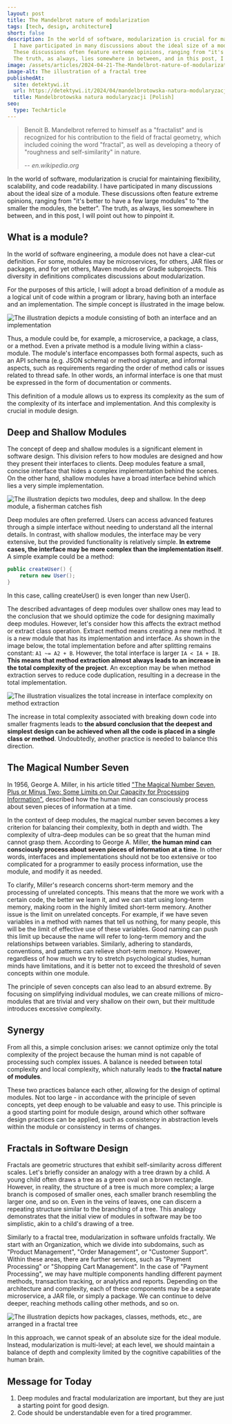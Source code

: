 ```yaml
---
layout: post
title: The Mandelbrot nature of modularization
tags: [tech, design, architecture]
short: false
description: In the world of software, modularization is crucial for maintaining flexibility, scalability, and code readability.
  I have participated in many discussions about the ideal size of a module.
  These discussions often feature extreme opinions, ranging from "it's better to have a few large modules" to "the smaller the modules, the better".
  The truth, as always, lies somewhere in between, and in this post, I will point out how to pinpoint it.
image: /assets/articles/2024-04-21-The-Mandelbrot-nature-of-modularization/fractal-tree.png
image-alt: The illustration of a fractal tree
publishedAt:
  site: detektywi.it
  url: https://detektywi.it/2024/04/mandelbrotowska-natura-modularyzacji/
  title: Mandelbrotowska natura modularyzacji [Polish]
seo:
  type: TechArticle
---
```


> Benoit B. Mandelbrot referred to himself as a "fractalist" and is recognized for his contribution to the field of fractal geometry,
> which included coining the word "fractal", as well as developing a theory of "roughness and self-similarity" in nature.
>
> -- <cite>en.wikipedia.org</cite>

In the world of software, modularization is crucial for maintaining flexibility, scalability, and code readability.
I have participated in many discussions about the ideal size of a module.
These discussions often feature extreme opinions, ranging from "it's better to have a few large modules" to "the smaller the modules, the better".
The truth, as always, lies somewhere in between, and in this post, I will point out how to pinpoint it.

## What is a module?

In the world of software engineering, a module does not have a clear-cut definition.
For some, modules may be microservices, for others, JAR files or packages, and for yet others, Maven modules or Gradle subprojects.
This diversity in definitions complicates discussions about modularization.

For the purposes of this article, I will adopt a broad definition of a module as a logical unit of code within a program or library, having both an interface and an implementation.
The simple concept is illustrated in the image below.

![The illustration depicts a module consisting of both an interface and an implementation](/assets/articles/2024-04-21-The-Mandelbrot-nature-of-modularization/module-interface-and-implementation.png)

Thus, a module could be, for example, a microservice, a package, a class, or a method.
Even a private method is a module living within a class-module.
The module's interface encompasses both formal aspects, such as an API schema (e.g. JSON schema) or method signature,
and informal aspects, such as requirements regarding the order of method calls or issues related to thread safe.
In other words, an informal interface is one that must be expressed in the form of documentation or comments.

This definition of a module allows us to express its complexity as the sum of the complexity of its interface and implementation.
And this complexity is crucial in module design.

## Deep and Shallow Modules

The concept of deep and shallow modules is a significant element in software design.
This division refers to how modules are designed and how they present their interfaces to clients.
Deep modules feature a small, concise interface that hides a complex implementation behind the scenes.
On the other hand, shallow modules have a broad interface behind which lies a very simple implementation.

![The illustration depicts two modules, deep and shallow. In the deep module, a fisherman catches fish](/assets/articles/2024-04-21-The-Mandelbrot-nature-of-modularization/modules-deep-and-shallow.png)

Deep modules are often preferred.
Users can access advanced features through a simple interface without needing to understand all the internal details.
In contrast, with shallow modules, the interface may be very extensive, but the provided functionality is relatively simple.
**In extreme cases, the interface may be more complex than the implementation itself**.
A simple example could be a method:

```java
public createUser() {
    return new User();
}
```

In this case, calling createUser() is even longer than new User().

The described advantages of deep modules over shallow ones may lead to the conclusion that we should optimize the code for designing maximally deep modules.
However, let's consider how this affects the extract method or extract class operation.
Extract method means creating a new method.
It is a new module that has its implementation and interface.
As shown in the image below, the total implementation before and after splitting remains constant: `A1 ~= A2 + B`.
However, the total interface is larger `IA < IA + IB`.
**This means that method extraction almost always leads to an increase in the total complexity of the project**.
An exception may be when method extraction serves to reduce code duplication, resulting in a decrease in the total implementation.

![The illustration visualizes the total increase in interface complexity on method extraction](/assets/articles/2024-04-21-The-Mandelbrot-nature-of-modularization/modules-extract-method.png)

The increase in total complexity associated with breaking down code into smaller fragments
leads to **the absurd conclusion that the deepest and simplest design can be achieved when all the code is placed in a single class or method**.
Undoubtedly, another practice is needed to balance this direction.

## The Magical Number Seven

In 1956, George A. Miller, in his article titled ["The Magical Number Seven, Plus or Minus Two: Some Limits on Our Capacity for Processing Information"](https://en.wikipedia.org/wiki/The_Magical_Number_Seven,_Plus_or_Minus_Two),
described how the human mind can consciously process about seven pieces of information at a time.

In the context of deep modules, the magical number seven becomes a key criterion for balancing their complexity, both in depth and width.
The complexity of ultra-deep modules can be so great that the human mind cannot grasp them.
According to George A. Miller, **the human mind can consciously process about seven pieces of information at a time**.
In other words, interfaces and implementations should not be too extensive or too complicated for a programmer to easily process information, use the module, and modify it as needed.

To clarify, Miller's research concerns short-term memory and the processing of unrelated concepts.
This means that the more we work with a certain code, the better we learn it, and we can start using long-term memory, making room in the highly limited short-term memory.
Another issue is the limit on unrelated concepts.
For example, if we have seven variables in a method with names that tell us nothing, for many people, this will be the limit of effective use of these variables.
Good naming can push this limit up because the name will refer to long-term memory and the relationships between variables.
Similarly, adhering to standards, conventions, and patterns can relieve short-term memory.
However, regardless of how much we try to stretch psychological studies, human minds have limitations, and it is better not to exceed the threshold of seven concepts within one module.

The principle of seven concepts can also lead to an absurd extreme.
By focusing on simplifying individual modules, we can create millions of micro-modules that are trivial and very shallow on their own, but their multitude introduces excessive complexity.

## Synergy

From all this, a simple conclusion arises: we cannot optimize only the total complexity of the project because the human mind is not capable of processing such complex issues.
A balance is needed between total complexity and local complexity, which naturally leads to **the fractal nature of modules**.

These two practices balance each other, allowing for the design of optimal modules.
Not too large - in accordance with the principle of seven concepts, yet deep enough to be valuable and easy to use.
This principle is a good starting point for module design, around which other software design practices can be applied,
such as consistency in abstraction levels within the module or consistency in terms of changes.

## Fractals in Software Design

Fractals are geometric structures that exhibit self-similarity across different scales.
Let's briefly consider an analogy with a tree drawn by a child. A young child often draws a tree as a green oval on a brown rectangle.
However, in reality, the structure of a tree is much more complex; a large branch is composed of smaller ones, each smaller branch resembling the larger one, and so on.
Even in the veins of leaves, one can discern a repeating structure similar to the branching of a tree.
This analogy demonstrates that the initial view of modules in software may be too simplistic, akin to a child's drawing of a tree.

Similarly to a fractal tree, modularization in software unfolds fractally.
We start with an Organization, which we divide into subdomains, such as "Product Management", "Order Management", or "Customer Support".
Within these areas, there are further services, such as "Payment Processing" or "Shopping Cart Management".
In the case of "Payment Processing", we may have multiple components handling different payment methods, transaction tracking, or analytics and reports.
Depending on the architecture and complexity, each of these components may be a separate microservice, a JAR file, or simply a package.
We can continue to delve deeper, reaching methods calling other methods, and so on.

![The illustration depicts how packages, classes, methods, etc., are arranged in a fractal tree](/assets/articles/2024-04-21-The-Mandelbrot-nature-of-modularization/fractal-in-software.png)

In this approach, we cannot speak of an absolute size for the ideal module.
Instead, modularization is multi-level; at each level, we should maintain a balance of depth and complexity limited by the cognitive capabilities of the human brain.

## Message for Today

1. Deep modules and fractal modularization are important, but they are just a starting point for good design.
2. Code should be understandable even for a tired programmer.
